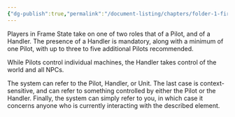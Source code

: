 ```yaml
---
{"dg-publish":true,"permalink":"/document-listing/chapters/folder-1-first-steps/roles/"}
---
```


Players in Frame State take on one of two roles that of a Pilot, and of a Handler. The presence of a Handler is mandatory, along with a minimum of one Pilot, with up to three to five additional Pilots recommended.

While Pilots control individual machines, the Handler takes control of the world and all NPCs. 

The system can refer to the Pilot, Handler, or Unit. The last case is context-sensitive, and can refer to something controlled by either the Pilot or the Handler. Finally, the system can simply refer to you, in which case it concerns anyone who is currently interacting with the described element.